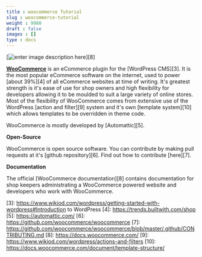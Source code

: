 ```yaml
---
title : woocommerce Tutorial
slug : woocommerce-tutorial
weight : 9980
draft : false
images : []
type : docs
---
```


[![enter image description here][1]][8]

**[WooCommerce][2]** is an eCommerce plugin for the [WordPress CMS][3]. It is the most popular eCommerce software on the internet, used to power [about 39%][4] of all eCommerce websites at time of writing. It's greatest strength is it's ease of use for shop owners and high flexibility for developers allowing it to be moulded to suit a large variety of online stores. Most of the flexibility of WooCommerce comes from extensive use of the WordPress [action and filter][9] system and it's own [template system][10] which allows templates to be overridden in theme code.

WooCommerce is mostly developed by [Automattic][5]. 

**Open-Source**

WooCommerce is open source software. You can contribute by making pull requests at it's [github repository][6]. Find out how to contribute [here][7].

**Documentation**

The official [WooCommerce documentation][8] contains documentation for shop keepers administrating a WooCommerce powered website and developers who work with WooCommerce. 


  [1]: https://i.stack.imgur.com/kiVkC.png
  [2]: https://woocommerce.com/
  [3]: https://www.wikiod.com/wordpress/getting-started-with-wordpress#Introduction to WordPress
  [4]: https://trends.builtwith.com/shop
  [5]: https://automattic.com/
  [6]: https://github.com/woocommerce/woocommerce
  [7]: https://github.com/woocommerce/woocommerce/blob/master/.github/CONTRIBUTING.md
  [8]: https://docs.woocommerce.com/ 
  [9]: https://www.wikiod.com/wordpress/actions-and-filters
  [10]: https://docs.woocommerce.com/document/template-structure/

